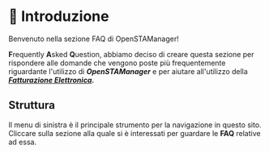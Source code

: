 # 📘 Introduzione

Benvenuto nella sezione FAQ di OpenSTAManager!

**F**requently **A**sked **Q**uestion, abbiamo deciso di creare questa sezione per rispondere alle domande che vengono poste più frequentemente riguardante l'utilizzo di _**OpenSTAManager**_ e per aiutare all'utilizzo della [_**Fatturazione Elettronica**_](fatturazione-elettronica/)_**.**_

## Struttura

Il menu di sinistra è il principale strumento per la navigazione in questo sito. Cliccare sulla sezione alla quale si è interessati per guardare le **FAQ** relative ad essa.
